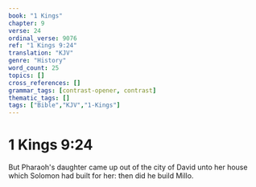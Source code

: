 ```yaml
---
book: "1 Kings"
chapter: 9
verse: 24
ordinal_verse: 9076
ref: "1 Kings 9:24"
translation: "KJV"
genre: "History"
word_count: 25
topics: []
cross_references: []
grammar_tags: [contrast-opener, contrast]
thematic_tags: []
tags: ["Bible","KJV","1-Kings"]
---
```


# 1 Kings 9:24

But Pharaoh's daughter came up out of the city of David unto her house which Solomon had built for her: then did he build Millo.
